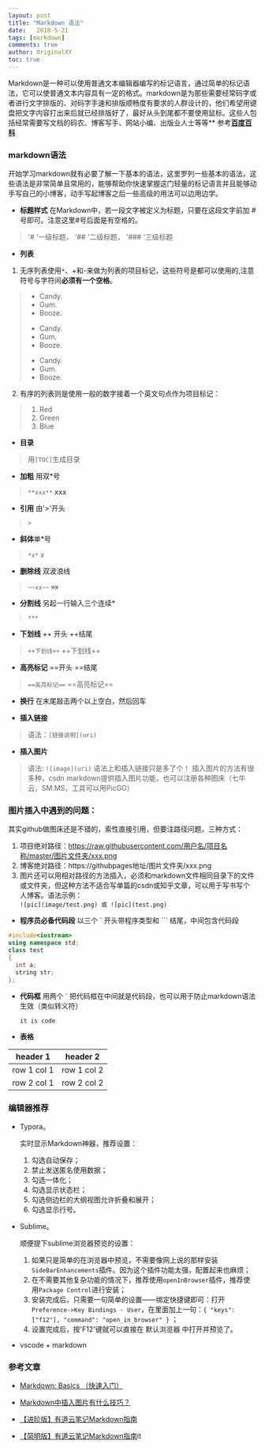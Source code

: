 ```yaml
---
layout: post
title: "Markdown 语法"
date:   2018-5-21
tags: [markdown]
comments: true
author: OriginalXY
toc: true
---
```

Markdown是一种可以使用普通文本编辑器编写的标记语言，通过简单的标记语法，它可以使普通文本内容具有一定的格式。markdown是为那些需要经常码字或者进行文字排版的、对码字手速和排版顺畅度有要求的人群设计的，他们希望用键盘把文字内容打出来后就已经排版好了，最好从头到尾都不要使用鼠标。这些人包括经常需要写文档的码农、博客写手、网站小编、出版业人士等等** 参考[**百度百科**](https://baike.baidu.com/item/markdown/3245829?fr=aladdin)

<!-- more -->

### markdown语法
开始学习markdown就有必要了解一下基本的语法，这里罗列一些基本的语法，这些语法是非常简单且常用的，能够帮助你快速掌握这门轻量的标记语言并且能够动手写自己的小博客，动手写起博客之后一些高级的用法可以边用边学。

- **标题样式**
在Markdown中，若一段文字被定义为标题，只要在这段文字前加 # 号即可。注意这里#号后面是有空格的。
>'# '一级标题， '## '二级标题， '### '三级标题
- **列表**
1. 无序列表使用`*`、+和-来做为列表的项目标记，这些符号是都可以使用的,注意符号与字符间**必须有一个空格**。
>* Candy.
>* Gum.
>* Booze.
>- Candy.
>- Gum.
>- Booze.
>+ Candy.
>+ Gum.
>+ Booze.

2. 有序的列表则是使用一般的数字接着一个英文句点作为项目标记：
>1. Red
>2. Green
>3. Blue
- **目录**
>用`[TOC]`生成目录
- **加粗** 用双*号
>`**xxx**` **xxx**
- **引用** 由'>'开头
>`>`
- **斜体**单*号
>`*x*` *x*
- **删除线** 双波浪线
>`~~xx~~` ~~xx~~
- **分割线** 另起一行输入三个连续*
>`***` 

- **下划线** ++ 开头 ++结尾
>`++下划线++` ++下划线++

- **高亮标记** ==开头 ==结尾
>`==高亮标记==` ==高亮标记==

- **换行**  在末尾敲击两个以上空白，然后回车

- **插入链接**
>语法：`[链接说明](uri)`

- **插入图片**   
>语法: `![image](uri)` 语法上和插入链接只是多了个！ 插入图片的方法有很多种，csdn markdown提供插入图片功能，也可以注册各种图床（七牛云，SM.MS，工具可以用PicGO）   

### 图片插入中遇到的问题：

其实github做图床还是不错的，索性直接引用，但要注路径问题，三种方式：
1. 项目绝对路径：https://raw.githubusercontent.com/用户名/项目名称/master/图片文件夹/xxx.png
2. 博客绝对路径：https://githubpages地址/图片文件夹/xxx.png
3. 图片还可以用相对路径的方法插入，必须和markdown文件相同目录下的文件或文件夹，但这种方法不适合写单篇的csdn或知乎文章，可以用于写书写个人博客。语法示例：   
`![pic](image/test.png) 或 ![pic](test.png)`

- **程序员必备代码段**  以三个 ` 开头带程序类型和 ``` 结尾，中间包含代码段
```c++
#include<iostream>
using namespace std;
class test
{
  int a;
  string str;
};
```
- **代码框** 用两个 ` 把代码框在中间就是代码段，也可以用于防止markdown语法生效（类似转义符）   

    `it is code`

- **表格**   

header 1 | header 2  
---|---   
row 1 col 1 | row 1 col 2  
row 2 col 1 | row 2 col 2



### 编辑器推荐

- Typora。

	实时显示Markdown神器，推荐设置：
	1. 勾选自动保存；
	2. 禁止发送匿名使用数据；
	3. 勾选一体化；
	4. 勾选显示状态栏；
	5. 勾选侧边栏的大纲视图允许折叠和展开；
	6. 勾选显示行号。

- Sublime。

	顺便提下sublime浏览器预览的设置：
	1. 如果只是简单的在浏览器中预览，不需要像网上说的那样安装`SideBarEnhancements`插件。因为这个插件功能太强，配置起来也麻烦；
	2. 在不需要其他复杂功能的情况下，推荐使用`openInBrowser`插件，推荐使用`Package Control`进行安装；
	3. 安装完成后，只需要一句简单的设置——绑定快捷键即可：打开`Preference->Key Bindings - User`，在里面加上一句：`{ "keys": ["f12"], "command": "open_in_browser" }` ；
	4. 设置完成后，按'F12'键就可以直接在 默认浏览器 中打开并预览了。

- vscode + markdown

### 参考文章
- [Markdown: Basics （快速入门）](http://wowubuntu.com/markdown/basic.html)
- [Markdown中插入图片有什么技巧？](https://www.zhihu.com/question/21065229/answer/61070700?utm_medium=social&utm_source=wechat_session)

- [【进阶版】有道云笔记Markdown指南](http://note.youdao.com/iyoudao/?p=2445)
- [【简明版】有道云笔记Markdown指南](http://note.youdao.com/iyoudao/?p=2411)it